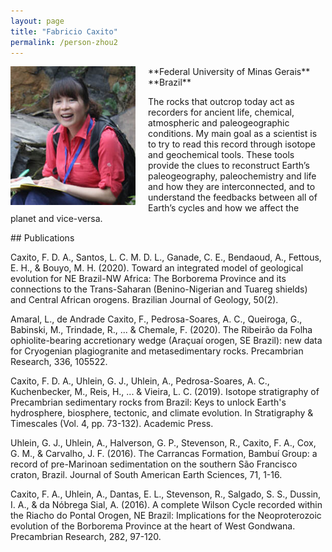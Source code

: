 ```yaml
---
layout: page
title: "Fabricio Caxito"
permalink: /person-zhou2
---
```


<img src="images/person-zhou2.jpg" style="width:200px; float:left; margin-right:20px;"/>
**Federal University of Minas Gerais**  
**Brazil**  
<facaxito@yahoo.com.br>

The rocks that outcrop today act as recorders for ancient life, chemical, atmospheric and paleogeographic conditions. My main goal as a scientist is to try to read this record through isotope and geochemical tools. These tools provide the clues to reconstruct Earth’s paleogeography, paleochemistry and life and how they are interconnected, and to understand the feedbacks between all of Earth’s cycles and how we affect the planet and vice-versa.

<div style="clear:both"></div>
## Publications

Caxito, F. D. A., Santos, L. C. M. D. L., Ganade, C. E., Bendaoud, A., Fettous, E. H., & Bouyo, M. H. (2020). Toward an integrated model of geological evolution for NE Brazil-NW Africa: The Borborema Province and its connections to the Trans-Saharan (Benino-Nigerian and Tuareg shields) and Central African orogens. Brazilian Journal of Geology, 50(2).
 
Amaral, L., de Andrade Caxito, F., Pedrosa-Soares, A. C., Queiroga, G., Babinski, M., Trindade, R., ... & Chemale, F. (2020). The Ribeirão da Folha ophiolite-bearing accretionary wedge (Araçuaí orogen, SE Brazil): new data for Cryogenian plagiogranite and metasedimentary rocks. Precambrian Research, 336, 105522.
 
Caxito, F. D. A., Uhlein, G. J., Uhlein, A., Pedrosa-Soares, A. C., Kuchenbecker, M., Reis, H., ... & Vieira, L. C. (2019). Isotope stratigraphy of Precambrian sedimentary rocks from Brazil: Keys to unlock Earth's hydrosphere, biosphere, tectonic, and climate evolution. In Stratigraphy & Timescales (Vol. 4, pp. 73-132). Academic Press.
 
Uhlein, G. J., Uhlein, A., Halverson, G. P., Stevenson, R., Caxito, F. A., Cox, G. M., & Carvalho, J. F. (2016). The Carrancas Formation, Bambuí Group: a record of pre-Marinoan sedimentation on the southern São Francisco craton, Brazil. Journal of South American Earth Sciences, 71, 1-16.
 
Caxito, F. A., Uhlein, A., Dantas, E. L., Stevenson, R., Salgado, S. S., Dussin, I. A., & da Nóbrega Sial, A. (2016). A complete Wilson Cycle recorded within the Riacho do Pontal Orogen, NE Brazil: Implications for the Neoproterozoic evolution of the Borborema Province at the heart of West Gondwana. Precambrian Research, 282, 97-120.
